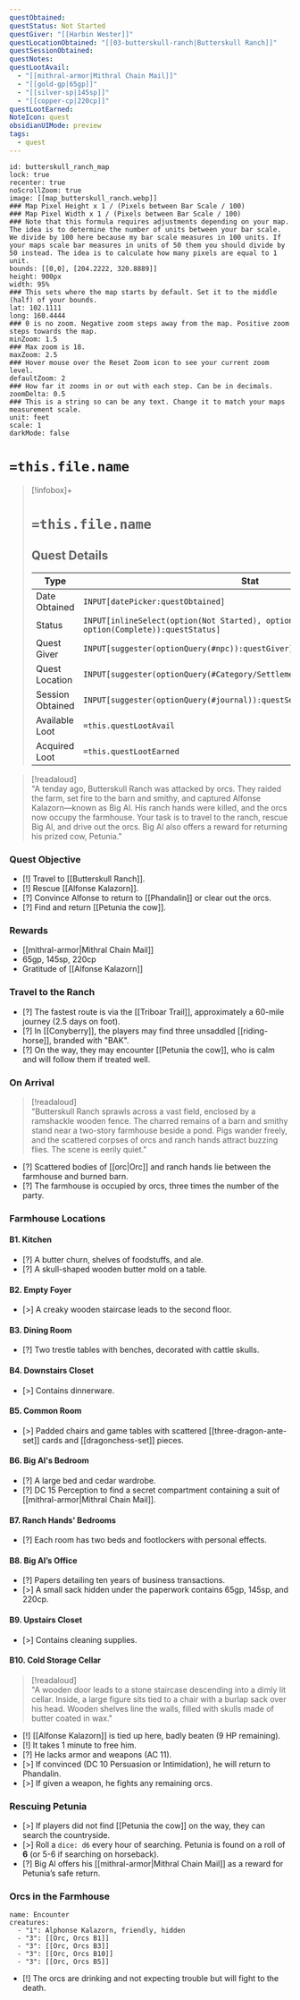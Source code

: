 ```yaml
---
questObtained: 
questStatus: Not Started
questGiver: "[[Harbin Wester]]"
questLocationObtained: "[[03-butterskull-ranch|Butterskull Ranch]]"
questSessionObtained: 
questNotes: 
questLootAvail:
  - "[[mithral-armor|Mithral Chain Mail]]"
  - "[[gold-gp|65gp]]"
  - "[[silver-sp|145sp]]"
  - "[[copper-cp|220cp]]"
questLootEarned: 
NoteIcon: quest
obsidianUIMode: preview
tags:
  - quest
---
```


```leaflet
id: butterskull_ranch_map
lock: true
recenter: true
noScrollZoom: true
image: [[map_butterskull_ranch.webp]]
### Map Pixel Height x 1 / (Pixels between Bar Scale / 100)
### Map Pixel Width x 1 / (Pixels between Bar Scale / 100) 
### Note that this formula requires adjustments depending on your map. The idea is to determine the number of units between your bar scale. We divide by 100 here because my bar scale measures in 100 units. If your maps scale bar measures in units of 50 them you should divide by 50 instead. The idea is to calculate how many pixels are equal to 1 unit. 
bounds: [[0,0], [204.2222, 320.8889]]
height: 900px
width: 95%
### This sets where the map starts by default. Set it to the middle (half) of your bounds. 
lat: 102.1111
long: 160.4444
### 0 is no zoom. Negative zoom steps away from the map. Positive zoom steps towards the map. 
minZoom: 1.5
### Max zoom is 18. 
maxZoom: 2.5
### Hover mouse over the Reset Zoom icon to see your current zoom level. 
defaultZoom: 2
### How far it zooms in or out with each step. Can be in decimals. 
zoomDelta: 0.5
### This is a string so can be any text. Change it to match your maps measurement scale. 
unit: feet
scale: 1
darkMode: false
```

# `=this.file.name`

> [!infobox]+
> # `=this.file.name`
> ## Quest Details
> Type |  Stat |
> ---|---|
> Date Obtained | `INPUT[datePicker:questObtained]` |
> Status | `INPUT[inlineSelect(option(Not Started), option(In Progress), option(Complete)):questStatus]` |
> Quest Giver | `INPUT[suggester(optionQuery(#npc)):questGiver]` |
> Quest Location | `INPUT[suggester(optionQuery(#Category/Settlement)):questLocationObtained]` |
> Session Obtained | `INPUT[suggester(optionQuery(#journal)):questSessionObtained]` |
> Available Loot | `=this.questLootAvail` |
> Acquired Loot | `=this.questLootEarned` |

> [!readaloud]  
> "A tenday ago, Butterskull Ranch was attacked by orcs. They raided the farm, set fire to the barn and smithy, and captured Alfonse Kalazorn—known as Big Al. His ranch hands were killed, and the orcs now occupy the farmhouse. Your task is to travel to the ranch, rescue Big Al, and drive out the orcs. Big Al also offers a reward for returning his prized cow, Petunia."

### Quest Objective

- [!] Travel to [[Butterskull Ranch]].
- [!] Rescue [[Alfonse Kalazorn]].
- [?] Convince Alfonse to return to [[Phandalin]] or clear out the orcs.
- [?] Find and return [[Petunia the cow]].

### Rewards

- [[mithral-armor|Mithral Chain Mail]]
- 65gp, 145sp, 220cp
- Gratitude of [[Alfonse Kalazorn]]

### Travel to the Ranch

- [?] The fastest route is via the [[Triboar Trail]], approximately a 60-mile journey (2.5 days on foot).
- [?] In [[Conyberry]], the players may find three unsaddled [[riding-horse]], branded with "BAK".
- [?] On the way, they may encounter [[Petunia the cow]], who is calm and will follow them if treated well.

### On Arrival

> [!readaloud]  
> "Butterskull Ranch sprawls across a vast field, enclosed by a ramshackle wooden fence. The charred remains of a barn and smithy stand near a two-story farmhouse beside a pond. Pigs wander freely, and the scattered corpses of orcs and ranch hands attract buzzing flies. The scene is eerily quiet."

- [?] Scattered bodies of [[orc|Orc]] and ranch hands lie between the farmhouse and burned barn.
- [?] The farmhouse is occupied by orcs, three times the number of the party.

### Farmhouse Locations

#### B1. Kitchen

- [?] A butter churn, shelves of foodstuffs, and ale.
- [?] A skull-shaped wooden butter mold on a table.

#### B2. Empty Foyer

- [>] A creaky wooden staircase leads to the second floor.

#### B3. Dining Room

- [?] Two trestle tables with benches, decorated with cattle skulls.

#### B4. Downstairs Closet

- [>] Contains dinnerware.

#### B5. Common Room

- [>] Padded chairs and game tables with scattered [[three-dragon-ante-set]] cards and [[dragonchess-set]] pieces.

#### B6. Big Al's Bedroom

- [?] A large bed and cedar wardrobe.
- [?] DC 15 Perception to find a secret compartment containing a suit of [[mithral-armor|Mithral Chain Mail]].

#### B7. Ranch Hands' Bedrooms

- [?] Each room has two beds and footlockers with personal effects.

#### B8. Big Al’s Office

- [?] Papers detailing ten years of business transactions.
- [>] A small sack hidden under the paperwork contains 65gp, 145sp, and 220cp.

#### B9. Upstairs Closet

- [>] Contains cleaning supplies.

#### B10. Cold Storage Cellar

> [!readaloud]  
> "A wooden door leads to a stone staircase descending into a dimly lit cellar. Inside, a large figure sits tied to a chair with a burlap sack over his head. Wooden shelves line the walls, filled with skulls made of butter coated in wax."

- [!] [[Alfonse Kalazorn]] is tied up here, badly beaten (9 HP remaining).
- [!] It takes 1 minute to free him.
- [?] He lacks armor and weapons (AC 11).
- [>] If convinced (DC 10 Persuasion or Intimidation), he will return to Phandalin.
- [>] If given a weapon, he fights any remaining orcs.

### Rescuing Petunia

- [>] If players did not find [[Petunia the cow]] on the way, they can search the countryside.
- [>] Roll a `dice: d6` every hour of searching. Petunia is found on a roll of **6** (or 5-6 if searching on horseback).
- [?] Big Al offers his [[mithral-armor|Mithral Chain Mail]] as a reward for Petunia’s safe return.

### Orcs in the Farmhouse

```encounter
name: Encounter
creatures:
  - "1": Alphonse Kalazorn, friendly, hidden
  - "3": [[Orc, Orcs B1]]
  - "3": [[Orc, Orcs B3]]
  - "3": [[Orc, Orcs B10]]
  - "3": [[Orc, Orcs B5]]
```

- [!] The orcs are drinking and not expecting trouble but will fight to the death.